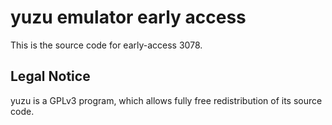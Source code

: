 yuzu emulator early access
=============

This is the source code for early-access 3078.

## Legal Notice

yuzu is a GPLv3 program, which allows fully free redistribution of its source code.